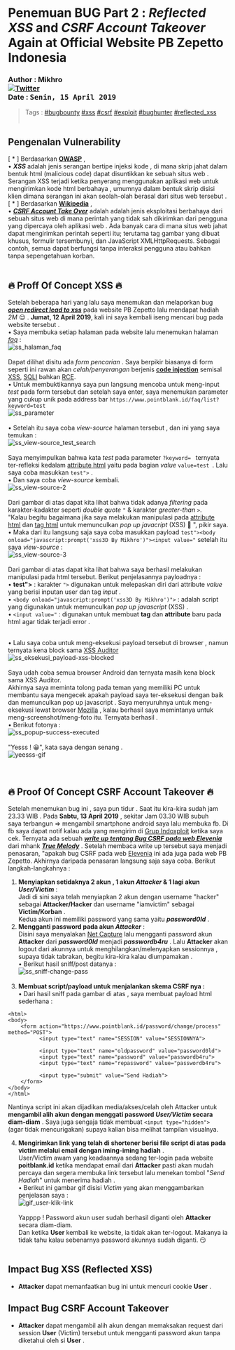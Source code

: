 # Penemuan BUG Part 2 : *Reflected XSS* and *CSRF Account Takeover* Again at Official Website PB Zepetto Indonesia
### Author : Mikhro <br><a href="https://www.facebook.com/josh.s.mikhael" rel="nofollow"><img src="https://img.shields.io/badge/contact-facebook-blue.svg" alt="Twitter" data-canonical-src="https://img.shields.io/badge/facebook-josh.s.mikhael-blue.svg" style="max-width:100%;"></a> <br> **Date** : <kbd> Senin, 15 April 2019</kbd>

> Tags : [#bugbounty](https://www.google.com/search?q=bugbounty) [#xss](https://www.google.com/search?q=xss) [#csrf](https://www.google.com/search?q=csrf) [#exploit](https://www.google.com/search?q=exploit) [#bughunter](https://www.google.com/search?q=bughunter) [#reflected_xss](https://www.google.com/search?q=reflected%20xss) <br><br>
## Pengenalan Vulnerability 
[ * ] Berdasarkan **[OWASP](https://www.owasp.org)** , <br>• ***XSS*** adalah jenis serangan bertipe injeksi kode , di mana skrip jahat dalam bentuk html (malicious code) dapat disuntikkan ke sebuah situs web . Serangan XSS terjadi ketika penyerang menggunakan aplikasi web untuk mengirimkan kode html berbahaya , umumnya dalam bentuk skrip disisi klien dimana serangan ini akan seolah-olah berasal dari situs web tersebut . <br> 
[ * ] Berdasarkan **[Wikipedia](https://en.m.wikipedia.org)** , <br>• ***[CSRF Account Take Over](https://www.google.com/search?q=CSRF%20Account%20Take%20Over)*** adalah adalah jenis eksploitasi berbahaya dari sebuah situs web di mana perintah yang tidak sah dikirimkan dari pengguna yang dipercaya oleh aplikasi web . Ada banyak cara di mana situs web jahat dapat mengirimkan perintah seperti itu; terutama tag gambar yang dibuat khusus, formulir tersembunyi, dan JavaScript XMLHttpRequests. Sebagai contoh, semua dapat berfungsi tanpa interaksi pengguna atau bahkan tanpa sepengetahuan korban.<br><br>

## 🔥 Proff Of Concept XSS 🔥
Setelah beberapa hari yang lalu saya menemukan dan melaporkan bug ***[open redirect lead to xss](https://github.com/robotmikhael/POC/blob/master/open-redirect-lead-to-xss-injection-at-pointblank.id/WRITEUP.md)*** pada website PB Zepetto lalu mendapat hadiah *2M* 😌 . **Jumat, 12 April 2019**, kali ini saya kembali iseng mencari bug pada website tersebut . <br> • Saya membuka setiap halaman pada website lalu menemukan halaman *[faq](https://www.pointblank.id/faq/list)* : <br>
![ss_halaman_faq](https://robotmikhael.github.io/img/IMG_20190415_102635.jpg) <br><br>
Dapat dilihat disitu ada *form pencarian* . Saya berpikir biasanya di form seperti ini rawan akan *celah/penyerangan* berjenis **[code injection](https://www.google.com/search?q=code%20injection)** semisal [XSS](https://www.google.com/search?q=xss), [SQLI](https://www.google.com/search?q=sqli) bahkan [RCE](https://www.google.com/search?q=rce). <br> • Untuk membuktikannya saya pun langsung mencoba untuk meng-input *test* pada form tersebut dan setelah saya enter, saya menemukan parameter yang cukup unik pada address bar ``` https://www.pointblank.id/faq/list?keyword=test ``` <br>
![ss_parameter](https://robotmikhael.github.io/img/IMG_20190415_105035.jpg) <br><br>
• Setelah itu saya coba *view-source* halaman tersebut , dan ini yang saya temukan : <br>
![ss_view-source_test_search](https://robotmikhael.github.io/img/IMG_20190415_105715.jpg) <br><br> 
Saya menyimpulkan bahwa kata *test* pada parameter ```?keyword= ``` ternyata ter-refleksi kedalam [attribute html](https://www.google.com/search?q=attribute%20html) yaitu pada bagian *value* ```value=test ```. Lalu saya coba masukkan ``` test"> ``` . <br>• Dan saya coba *view-source* kembali.<br>
![ss_view-source-2](https://robotmikhael.github.io/img/IMG_20190415_151229.jpg) <br><br>
Dari gambar di atas dapat kita lihat bahwa tidak adanya *filtering* pada karakter-kadakter seperti *double quote* ``` " ``` & karakter *greater-than* ``` > ```. <br>"Kalau begitu bagaimana jika saya melakukan manipulasi pada [attribute html](https://www.google.com/search?q=attribute%20html) dan [tag html](https://www.google.com/search?q=tag%20html) untuk memunculkan *pop up javacript* (XSS) 🤔 ", pikir saya.<br>• Maka dari itu langsung saja saya coba masukkan payload ``` test"><body onload="javascript:prompt('xss3D By Mikhro')"><input value=" ``` setelah itu saya *view-source* : <br>
![ss_view-source-3](https://robotmikhael.github.io/img/IMG_20190415_160518.jpg) <br><br>
Dari gambar di atas dapat kita lihat bahwa saya berhasil melakukan manipulasi pada html tersebut. Berikut penjelasannya payloadnya : <br>
• **test">** : karakter ``` "> ``` digunakan untuk melepaskan diri dari attribute *value* yang berisi inputan user dan tag *input* . <br>
• ``` <body onload="javascript:prompt('xss3D By Mikhro')"> ``` : adalah script yang digunakan untuk memunculkan *pop up javascript* (XSS) . <br>
• ``` <input value=" ```  : digunakan untuk membuat **tag** dan **attribute** baru pada html agar tidak terjadi error . <br><br>

• Lalu saya coba untuk meng-eksekusi payload tersebut di browser , namun ternyata kena block sama [XSS Auditor](https://www.google.com/search?q=xss%20auditor) <br>
![ss_eksekusi_payload-xss-blocked](https://robotmikhael.github.io/img/IMG_20190415_172128.jpg) <br><br>
Saya udah coba semua browser Android dan ternyata masih kena block sama XSS Auditor.<br>Akhirnya saya meminta tolong pada teman yang memiliki PC untuk membantu saya mengecek apakah payload saya ter-eksekusi dengan baik dan memunculkan pop up javascript . Saya menyuruhnya untuk meng-eksekusi lewat browser [Mozilla](https://www.google.com/search?q=Mozilla)  , kalau berhasil saya memintanya untuk meng-screenshot/meng-foto itu. Ternyata berhasil .<br>• Berikut fotonya : <br>
![ss_popup-success-executed](https://robotmikhael.github.io/img/1555332870576.jpg) <br><br>
"Yesss ! 😀", kata saya dengan senang . <br>
![yeesss-gif](https://media.giphy.com/media/l0Iy7zmLUiALbkna8/giphy.gif) <br><br><br>
## 🔥 Proof Of Concept CSRF Account Takeover 🔥
Setelah menemukan bug ini , saya pun tidur . Saat itu kira-kira sudah jam 23.33 WIB . Pada **Sabtu, 13 April 2019** , sekitar Jam 03.30 WIB subuh<br>
saya terbangun => mengambil smartphone android saya lalu membuka fb. Di fb saya dapat notif kalau ada yang mengirim di [Grup Indoxploit](https://www.facebook.com/groups/416478038539895) ketika saya cek. Ternyata ada sebuah ***[write up tentang Bug CSRF pada web Elevenia](https://medium.com/@belvasaufa70/csrf-account-takeover-vulnerability-on-elevenia-co-id-poc-53684864cf4a)*** dari mhank ***[True Melody](https://www.facebook.com/profile.php?id=100005121827520)*** . Setelah membaca write up tersebut saya menjadi penasaran, "apakah bug CSRF pada web [Elevenia](http://www.elevenia.co.id) ini ada juga pada web PB Zepetto. Akhirnya daripada penasaran langsung saja saya coba. Berikut langkah-langkahnya :
1. **Menyiapkan setidaknya 2 akun , 1 akun *Attacker* & 1 lagi akun *User/Victim*** : <br>
Jadi di sini saya telah menyiapkan 2 akun dengan username "hacker" sebagai **Attacker/Hacker** dan username "iamvictim" sebagai **Victim/Korban** .<br>Kedua akun ini memiliki password yang sama yaitu ***password0ld*** .<br>
2. **Mengganti password pada akun *Attacker*** :<br>
Disini saya menyalakan [Net Capture](https://www.google.com/url?sa=t&source=web&rct=j&url=https://play.google.com/store/apps/details%3Fid%3Dcom.minhui.networkcapture%26hl%3Den%26referrer%3Dutm_source%253Dgoogle%2526utm_medium%253Dorganic%2526utm_term%253Dssl%2Bpacket%2Bcapture%26pcampaignid%3DAPPU_1_-au0XKqDO4vnvgTNkpGQAg&ved=2ahUKEwjq45upvdLhAhWLs48KHU1JBCIQ8oQBMAB6BAgKEAM&usg=AOvVaw2E0AaGvzARY9G_42PN7Fa1) lalu mengganti password akun **Attacker** dari ***password0ld*** menjadi ***passwordb4ru*** . Lalu **Attacker** akan logout dari akunnya untuk menghilangkan/melenyapkan sessionnya , supaya tidak tabrakan, begitu kira-kira kalau diumpamakan .<br>• Berikut hasil sniff/post datanya : <br>
![ss_sniff-change-pass](https://robotmikhael.github.io/img/Screenshot_2019-04-16-07-21-52-514_com.minhui.networkcapture.png)<br><br>
3. **Membuat script/payload untuk menjalankan skema CSRF nya :** <br>
• Dari hasil sniff pada gambar di atas , saya membuat payload html sederhana : <br>
```
<html>
<body>
    <form action="https://www.pointblank.id/password/change/process" method="POST">
          <input type="text" name="SESSION" value="SESSIONNYA">

          <input type="text" name="oldpassword" value="password0ld">
          <input type="text" name="password" value="passwordb4ru">
          <input type="text" name="repassword" value="passwordb4ru">
          	
          <input type="submit" value="Send Hadiah">
    </form>
</body>
</html>
```

Nantinya script ini akan dijadikan media/akses/celah oleh Attacker untuk **mengambil alih akun dengan menggati password *User/Victim* secara diam-diam** . Saya juga sengaja tidak membuat ```<input type="hidden"> ``` (agar tidak mencurigakan) supaya kalian bisa melihat tampilan visualnya.

4. **Mengirimkan link yang telah di shortener berisi file script di atas pada victim melalui email dengan iming-iming hadiah** .<br>User/Victim awam yang keadaannya sedang ter-login pada website **poitblank.id** ketika mendapat email dari **Attacker** pasti akan mudah percaya dan segera membuka link tersebut lalu menekan tombol "*Send Hadiah*" untuk menerima hadiah .<br>• Berikut ini gambar gif disisi *Victim* yang akan menggambarkan penjelasan saya : <br>
![gif_user-klik-link](https://robotmikhael.github.io/img/Screenrecorder201904160729.gif) <br><br>
Yapppp ! Password akun user sudah berhasil diganti oleh **Attacker** secara diam-diam.<br> Dan ketika **User** kembali ke website, ia tidak akan ter-logout. Makanya ia tidak tahu kalau sebenarnya password akunnya sudah diganti. 😏 <br><br>

## Impact Bug XSS (Reflected XSS)
* **Attacker** dapat memanfaatkan bug ini untuk mencuri cookie **User** .<br>
## Impact Bug CSRF Account Takeover 
* **Attacker** dapat mengambil alih akun dengan memaksakan request dari session **User** (Victim) tersebut untuk mengganti password akun tanpa diketahui oleh si **User** .






